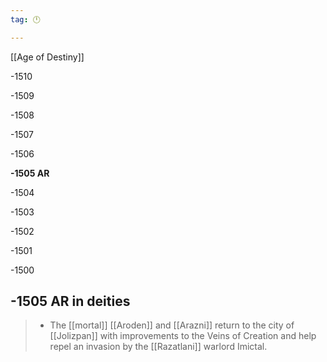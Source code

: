 ```yaml
---
tag: 🕛

---
```

[[Age of Destiny]]


-1510

-1509

-1508

-1507

-1506

**-1505 AR**

-1504

-1503

-1502

-1501

-1500



## -1505 AR in deities

>  - The [[mortal]] [[Aroden]] and [[Arazni]] return to the city of [[Jolizpan]] with improvements to the Veins of Creation and help repel an invasion by the [[Razatlani]] warlord Imictal.






